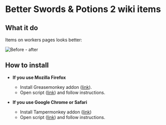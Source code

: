 # Better Swords & Potions 2 wiki items

## What it do
Items on workers pages looks better:

![Before - after](https://www.dropbox.com/s/lk2ynx764d7baqe/sp2-before-after.png?dl=1)

## How to install
* **If you use Mozilla Firefox**
  + Install Greasemonkey addon ([link](https://addons.mozilla.org/ru/firefox/addon/greasemonkey/)).
  + Open script ([link](https://github.com/ColdSpirit0/Better-Swords-and-Potions-2-wiki-items/raw/master/script.user.js)) and follow instructions.

* **If you use Google Chrome or Safari**
  + Install Tampermonkey addon ([link](https://chrome.google.com/webstore/detail/tampermonkey/dhdgffkkebhmkfjojejmpbldmpobfkfo))
  + Open script ([link](https://github.com/ColdSpirit0/Better-Swords-and-Potions-2-wiki-items/raw/master/script.user.js)) and follow instructions.
